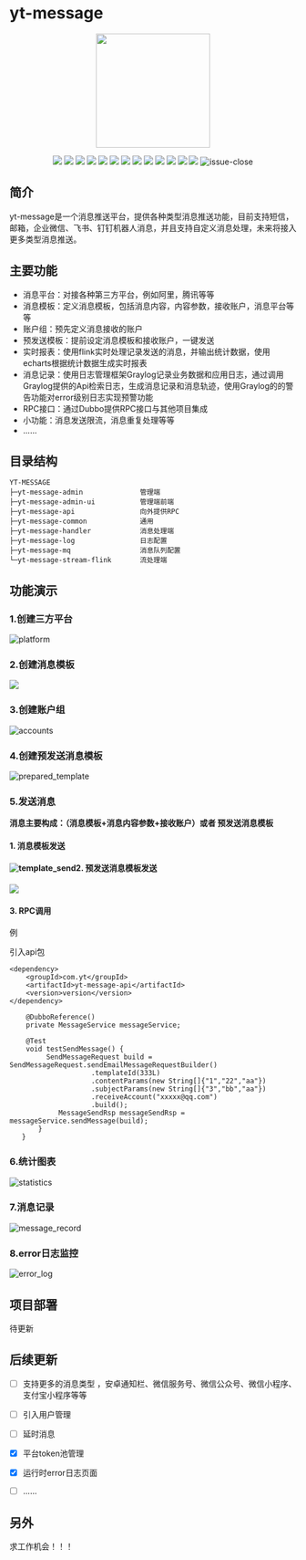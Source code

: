 # yt-message

<p align="center">
	<img src="./doc/images/yt.jpeg" style="width: 200px; height: 200px">
</p>
<p align="center">
	<img src="https://img.shields.io/badge/JDK-17-red">
	<img src="https://img.shields.io/badge/SpringBoot-3-green" >
	<img src="https://img.shields.io/badge/MybatisPlus-3.5.10.1-red">
    <img src="https://img.shields.io/badge/本地缓存-Caffeine-orange">
    <img src="https://img.shields.io/badge/分布式缓存-Redis-red">
    <img src="https://img.shields.io/badge/定时任务-xxljob-green">
    <img src="https://img.shields.io/badge/注册中心-Nacos-blue">
    <img src="https://img.shields.io/badge/消息队列-RocketMQ-red">
    <img src="https://img.shields.io/badge/日志采集-Graylog-orange">
    <img src="https://img.shields.io/badge/实时计算引擎-Flink-red">
    <img src="https://img.shields.io/badge/微服务框架-Dubbo-yellow">
	<img src="https://img.shields.io/badge/前端页面-Vben Admin-blue">
    <img src="https://img.shields.io/badge/统计图表-echarts-green">
    <img src="https://img.shields.io/github/license/YT-TS/yt-message" alt="issue-close">
</p>

## 简介

yt-message是一个消息推送平台，提供各种类型消息推送功能，目前支持短信，邮箱，企业微信、飞书、钉钉机器人消息，并且支持自定义消息处理，未来将接入更多类型消息推送。

## 主要功能

- 消息平台：对接各种第三方平台，例如阿里，腾讯等等
- 消息模板：定义消息模板，包括消息内容，内容参数，接收账户，消息平台等等
- 账户组：预先定义消息接收的账户
- 预发送模板：提前设定消息模板和接收账户，一键发送
- 实时报表：使用flink实时处理记录发送的消息，并输出统计数据，使用echarts根据统计数据生成实时报表
- 消息记录：使用日志管理框架Graylog记录业务数据和应用日志，通过调用Graylog提供的Api检索日志，生成消息记录和消息轨迹，使用Graylog的的警告功能对error级别日志实现预警功能
- RPC接口：通过Dubbo提供RPC接口与其他项目集成
- 小功能：消息发送限流，消息重复处理等等
- ......

## 目录结构

```
YT-MESSAGE
├─yt-message-admin              管理端
├─yt-message-admin-ui           管理端前端
├─yt-message-api                向外提供RPC
├─yt-message-common             通用
├─yt-message-handler            消息处理端
├─yt-message-log                日志配置  
├─yt-message-mq                 消息队列配置
└─yt-message-stream-flink       流处理端
```

## 功能演示

### 1.创建三方平台

![platform](doc/images/platform.png)

### 2.创建消息模板

![](doc/images/template.png)

### 3.创建账户组

![accounts](doc/images/accounts.png)

### 4.创建预发送消息模板

![prepared_template](doc/images/prepared_template.png)

### 5.发送消息

**消息主要构成：（消息模板+消息内容参数+接收账户）或者 预发送消息模板**

#### 1.  消息模板发送

#### ![template_send](doc/images/template_send.png)2. 预发送消息模板发送

![](doc/images/prepared_template_send.png)



#### 3. RPC调用

例

引入api包

```
<dependency>
    <groupId>com.yt</groupId>
    <artifactId>yt-message-api</artifactId>
    <version>version</version>
</dependency>
```



```
	@DubboReference()
    private MessageService messageService;

    @Test
    void testSendMessage() {
         SendMessageRequest build = SendMessageRequest.sendEmailMessageRequestBuilder()
                    .templateId(333L)
                    .contentParams(new String[]{"1","22","aa"})
                    .subjectParams(new String[]{"3","bb","aa"})
                    .receiveAccount("xxxxx@qq.com")
                    .build();
            MessageSendRsp messageSendRsp = messageService.sendMessage(build);
       }
   }
```

### 6.统计图表

![statistics](doc/images/statistics.png)

### 7.消息记录

![message_record](doc/images/message_record.png)

### 8.error日志监控

![error_log](doc/images/error_log.png)

## 项目部署

待更新

## 后续更新

- [ ] 支持更多的消息类型 ，安卓通知栏、微信服务号、微信公众号、微信小程序、支付宝小程序等等

- [ ] 引入用户管理

- [ ] 延时消息

- [x] 平台token池管理

- [x] 运行时error日志页面

- [ ] ......

  

## 另外

求工作机会！！！